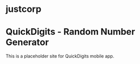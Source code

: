 # justcorp
<!DOCTYPE html>
<html>
  <head>
    <meta name="google-site-verification" content="cbH4-MeDuRbf-ZH-Tr0QJ865CeRlGpNx_yIWyDek80Y" />
  </head>
  <body>
    <h1>QuickDigits - Random Number Generator</h1>
    <p>This is a placeholder site for QuickDigits mobile app.</p>
  </body>
</html>
